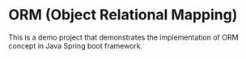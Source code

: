 # ORM (Object Relational Mapping)
This is a demo project that demonstrates the implementation of ORM concept in Java Spring boot framework.
